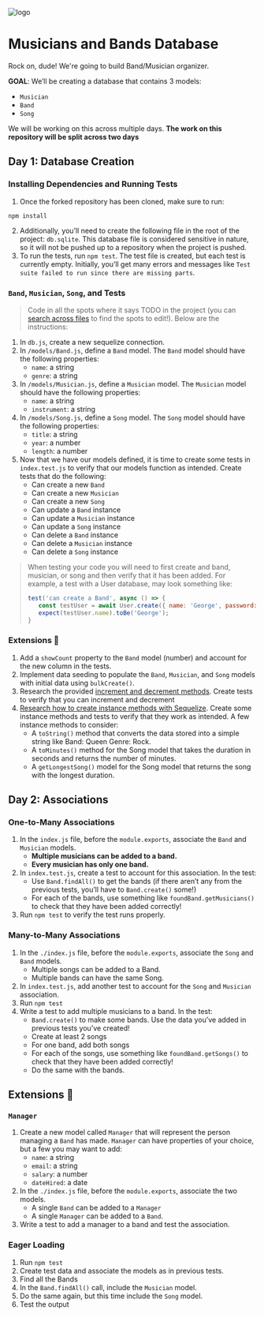 ![logo](https://user-images.githubusercontent.com/44912347/202296600-c5f247d6-9616-49db-88f0-38433429d781.jpg)

# Musicians and Bands Database
Rock on, dude! We're going to build Band/Musician organizer.

**GOAL**: We’ll be creating a database that contains 3 models:
- `Musician`
- `Band`
- `Song`

We will be working on this across multiple days. **The work on this repository will be split across two days**

## Day 1: Database Creation

### Installing Dependencies and Running Tests
1. Once the forked repository has been cloned, make sure to run:
```shell
npm install
```

2. Additionally, you’ll need to create the following file in the root of the project: `db.sqlite`. This database file is considered sensitive in nature, so it will not be pushed up to a repository when the project is pushed.
3. To run the tests, run `npm test`. The test file is created, but each test is currently empty. Initially, you’ll get many errors and messages like `Test suite failed to run since there are missing parts`.

### `Band`, `Musician`, `Song`, and Tests
> Code in all the spots where it says TODO in the project (you can [search across files](https://code.visualstudio.com/docs/editor/codebasics#_search-across-files) to find the spots to edit!). Below are the instructions:

1. In `db.js`, create a new sequelize connection.
2. In `/models/Band.js`, define a `Band` model. The `Band` model should have the following properties:
    - `name`: a string
    - `genre`: a string
3. In `/models/Musician.js`, define a `Musician` model. The `Musician` model should have the following properties:
    - `name`: a string
    - `instrument`: a string
4. In `/models/Song.js`, define a `Song` model. The `Song` model should have the following properties:
    - `title`: a string
    - `year`: a number
    - `length`: a number
5. Now that we have our models defined, it is time to create some tests in `index.test.js` to verify that our models function as intended. Create tests that do the following:
    - Can create a new `Band`
    - Can create a new `Musician`
    - Can create a new `Song`
    - Can update a `Band` instance
    - Can update a `Musician` instance
    - Can update a `Song` instance
    - Can delete a `Band` instance
    - Can delete a `Musician` instance
    - Can delete a `Song` instance

> When testing your code you will need to first create and band, musician, or song and then verify that it has been added. For example, a test with a User database, may look something like:
> ```javascript
> test('can create a Band', async () => {
>    const testUser = await User.create({ name: 'George', password: '123' });
>    expect(testUser.name).toBe('George');
>}
>```

### Extensions 🚀

1. Add a `showCount` property to the `Band` model (number) and account for the new column in the tests.
2. Implement data seeding to populate the `Band`, `Musician`, and `Song` models with initial data using `bulkCreate()`. 
3. Research the provided [increment and decrement methods](https://sequelize.org/docs/v6/core-concepts/model-instances/#incrementing-and-decrementing-integer-values). Create tests to verify that you can increment and decrement
4. [Research how to create instance methods with Sequelize](https://sebhastian.com/sequelize-instance-methods/). Create some instance methods and tests to verify that they work as intended. A few instance methods to consider:
    - A `toString()` method that converts the data stored into a simple string like Band: Queen Genre: Rock. 
    - A `toMinutes()` method for the Song model that takes the duration in seconds and returns the number of minutes.
    - A `getLongestSong()` model for the Song model that returns the song with the longest duration.

## Day 2: Associations

### One-to-Many Associations

1. In the `index.js` file, before the `module.exports`, associate the `Band` and `Musician` models. 
    - **Multiple musicians can be added to a band.**
    - **Every musician has only one band.**
2. In `index.test.js`, create a test to account for this association. In the test:
    - Use `Band.findAll()` to get the bands (if there aren’t any from the previous tests, you’ll have to `Band.create()` some!)
    - For each of the bands, use something like `foundBand.getMusicians()` to check that they have been added correctly!
3. Run `npm test` to verify the test runs properly.

### Many-to-Many Associations
1. In the `./index.js` file, before the `module.exports`, associate the `Song` and `Band` models.
    - Multiple songs can be added to a Band.
    - Multiple bands can have the same Song.
2. In `index.test.js`, add another test to account for the `Song` and `Musician` association.
3. Run `npm test`
4. Write a test to add multiple musicians to a band. In the test:
    - `Band.create()` to make some bands. Use the data you’ve added in previous tests you’ve created!
    - Create at least 2 songs
    - For one band, add both songs
    - For each of the songs, use something like `foundBand.getSongs()` to check that they have been added correctly!
    - Do the same with the bands.

## Extensions 🚀

### `Manager` 
1. Create a new model called `Manager` that will represent the person managing a `Band` has made. `Manager` can have properties of your choice, but a few you may want to add:
    - `name`: a string
    - `email`: a string
    - `salary`: a number
    - `dateHired`: a date
2. In the `./index.js` file, before the `module.exports`, associate the two models.
    - A single `Band` can be added to a `Manager`
    - A single `Manager` can be added to a `Band`.
3. Write a test to add a manager to a band and test the association.

### Eager Loading
1. Run `npm test`
2. Create test data and associate the models as in previous tests.
3. Find all the Bands
4. In the `Band.findAll()` call, include the `Musician` model.
5. Do the same again, but this time include the `Song` model.
6. Test the output

